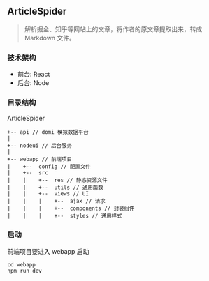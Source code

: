## ArticleSpider
> 解析掘金、知乎等网站上的文章，将作者的原文章提取出来，转成 Markdown 文件。

### 技术架构
- 前台: React
- 后台: Node

### 目录结构
ArticleSpider

```
+-- api // domi 模拟数据平台   
|  
+-- nodeui // 后台服务  
|     
+-- webapp // 前端项目  
|    +--  config // 配置文件  
|    +--  src  
|    |    +--  res // 静态资源文件  
|    |    +--  utils // 通用函数  
|    |    +--  views // UI  
|    |    |    +--  ajax // 请求  
|    |    |    +--  components // 封装组件  
|    |    |    +--  styles // 通用样式  
```
### 启动
前端项目要进入 webapp 启动
```
cd webapp
npm run dev
```


